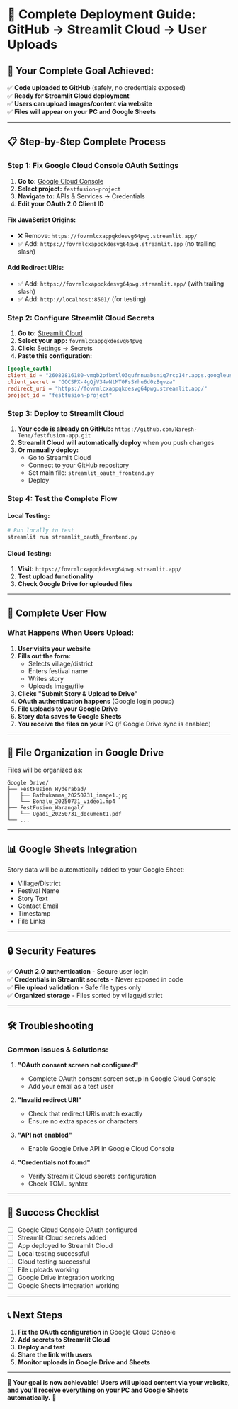 # 🚀 Complete Deployment Guide: GitHub → Streamlit Cloud → User Uploads

## 🎯 **Your Complete Goal Achieved:**

✅ **Code uploaded to GitHub** (safely, no credentials exposed)  
✅ **Ready for Streamlit Cloud deployment**  
✅ **Users can upload images/content via website**  
✅ **Files will appear on your PC and Google Sheets**  

---

## 📋 **Step-by-Step Complete Process**

### **Step 1: Fix Google Cloud Console OAuth Settings**

1. **Go to:** [Google Cloud Console](https://console.cloud.google.com/)
2. **Select project:** `festfusion-project`
3. **Navigate to:** APIs & Services → Credentials
4. **Edit your OAuth 2.0 Client ID**

#### **Fix JavaScript Origins:**
- ❌ Remove: `https://fovrmlcxappqkdesvg64pwg.streamlit.app/`
- ✅ Add: `https://fovrmlcxappqkdesvg64pwg.streamlit.app` (no trailing slash)

#### **Add Redirect URIs:**
- ✅ Add: `https://fovrmlcxappqkdesvg64pwg.streamlit.app/` (with trailing slash)
- ✅ Add: `http://localhost:8501/` (for testing)

### **Step 2: Configure Streamlit Cloud Secrets**

1. **Go to:** [Streamlit Cloud](https://streamlit.io/cloud)
2. **Select your app:** `fovrmlcxappqkdesvg64pwg`
3. **Click:** Settings → Secrets
4. **Paste this configuration:**

```toml
[google_oauth]
client_id = "26082816180-vmgb2pfbmtl03gufnnuabsmiq7rcp14r.apps.googleusercontent.com"
client_secret = "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"
redirect_uri = "https://fovrmlcxappqkdesvg64pwg.streamlit.app/"
project_id = "festfusion-project"
```

### **Step 3: Deploy to Streamlit Cloud**

1. **Your code is already on GitHub:** `https://github.com/Naresh-Tene/festfusion-app.git`
2. **Streamlit Cloud will automatically deploy** when you push changes
3. **Or manually deploy:**
   - Go to Streamlit Cloud
   - Connect to your GitHub repository
   - Set main file: `streamlit_oauth_frontend.py`
   - Deploy

### **Step 4: Test the Complete Flow**

#### **Local Testing:**
```bash
# Run locally to test
streamlit run streamlit_oauth_frontend.py
```

#### **Cloud Testing:**
1. **Visit:** `https://fovrmlcxappqkdesvg64pwg.streamlit.app/`
2. **Test upload functionality**
3. **Check Google Drive for uploaded files**

---

## 🔄 **Complete User Flow**

### **What Happens When Users Upload:**

1. **User visits your website**
2. **Fills out the form:**
   - Selects village/district
   - Enters festival name
   - Writes story
   - Uploads image/file
3. **Clicks "Submit Story & Upload to Drive"**
4. **OAuth authentication happens** (Google login popup)
5. **File uploads to your Google Drive**
6. **Story data saves to Google Sheets**
7. **You receive the files on your PC** (if Google Drive sync is enabled)

---

## 📁 **File Organization in Google Drive**

Files will be organized as:
```
Google Drive/
├── FestFusion_Hyderabad/
│   ├── Bathukamma_20250731_image1.jpg
│   └── Bonalu_20250731_video1.mp4
├── FestFusion_Warangal/
│   └── Ugadi_20250731_document1.pdf
└── ...
```

---

## 📊 **Google Sheets Integration**

Story data will be automatically added to your Google Sheet:
- Village/District
- Festival Name
- Story Text
- Contact Email
- Timestamp
- File Links

---

## 🔒 **Security Features**

✅ **OAuth 2.0 authentication** - Secure user login  
✅ **Credentials in Streamlit secrets** - Never exposed in code  
✅ **File upload validation** - Safe file types only  
✅ **Organized storage** - Files sorted by village/district  

---

## 🛠️ **Troubleshooting**

### **Common Issues & Solutions:**

1. **"OAuth consent screen not configured"**
   - Complete OAuth consent screen setup in Google Cloud Console
   - Add your email as a test user

2. **"Invalid redirect URI"**
   - Check that redirect URIs match exactly
   - Ensure no extra spaces or characters

3. **"API not enabled"**
   - Enable Google Drive API in Google Cloud Console

4. **"Credentials not found"**
   - Verify Streamlit Cloud secrets configuration
   - Check TOML syntax

---

## 🎉 **Success Checklist**

- [ ] Google Cloud Console OAuth configured
- [ ] Streamlit Cloud secrets added
- [ ] App deployed to Streamlit Cloud
- [ ] Local testing successful
- [ ] Cloud testing successful
- [ ] File uploads working
- [ ] Google Drive integration working
- [ ] Google Sheets integration working

---

## 📞 **Next Steps**

1. **Fix the OAuth configuration** in Google Cloud Console
2. **Add secrets to Streamlit Cloud**
3. **Deploy and test**
4. **Share the link with users**
5. **Monitor uploads in Google Drive and Sheets**

---

**🎯 Your goal is now achievable! Users will upload content via your website, and you'll receive everything on your PC and Google Sheets automatically.** 🚀 